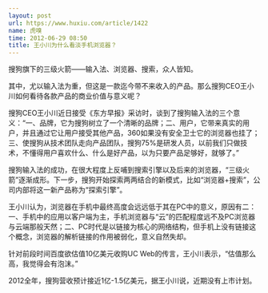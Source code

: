 ```yaml
---
layout: post
url: https://www.huxiu.com/article/1422
name: 虎嗅
time: 2012-06-29 08:50
title: 王小川为什么看淡手机浏览器？
---
```

搜狗旗下的三级火箭——输入法、浏览器、搜索，众人皆知。

其中，尤以输入法为重，但这是一款迄今带不来收入的产品。那么搜狗CEO王小川如何看待各款产品的商业价值与意义呢？

搜狗CEO王小川近日接受《东方早报》采访时，谈到了搜狗输入法的三个意义：“一、品牌，它为搜狗树立了一个清晰的品牌；二、用户，它带来真实的用户，并且通过它让用户接受其他产品，360如果没有安全卫士它的浏览器也挂了；三、使搜狗从技术团队走向产品团队，搜狗75%是研发人员，以前我们只做技术，不懂得用户喜欢什么、什么是好产品，以为只要产品足够好，就够了。”

搜狗输入法的成功，在很大程度上反哺到搜索引擎以及后来的浏览器，“三级火箭”逐渐成形。下一步，搜狗开始探索两两结合的新模式，比如“浏览器+搜索”，公司内部将这一新产品称为“探索引擎”。

王小川认为，浏览器在手机中最终高度会远远低于其在PC中的意义，原因有二：一、手机中的应用以客户端为主，手机浏览器与“云”的匹配程度远不及PC浏览器与云端那般天然；二、PC时代是以链接为核心的网络结构，但手机上没有链接这个概念，浏览器的解析链接的作用被弱化，意义自然失却。

针对前段时间百度欲估值10亿美元收购UC Web的传言，王小川表示，“估值那么高，我觉得会有泡沫。”

2012全年，搜狗营收预计接近1亿-1.5亿美元，据王小川说，近期没有上市计划。

